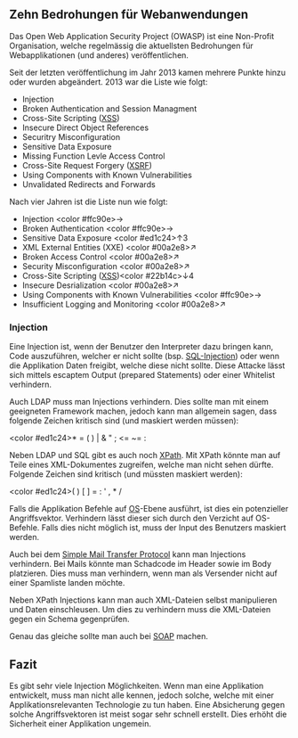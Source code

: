 ## Zehn Bedrohungen für Webanwendungen
Das Open Web Application Security Project (OWASP) ist eine Non-Profit Organisation, welche regelmässig die aktuellsten Bedrohungen für Webapplikationen (und anderes) veröffentlichen.


Seit der letzten veröffentlichung im Jahr 2013 kamen mehrere Punkte hinzu oder wurden abgeändert. 2013 war die Liste wie folgt:


  - Injection
  - Broken Authentication and Session Managment
  - Cross-Site Scripting ([XSS](/wiki/hacking/xss))
  - Insecure Direct Object References
  - Securitry Misconfiguration
  - Sensitive Data Exposure
  - Missing Function Levle Access Control 
  - Cross-Site Request Forgery ([XSRF](/wiki/hacking/xsrf)) 
  - Using Components with Known Vulnerabilities
  - Unvalidated Redirects and Forwards

Nach vier Jahren ist die Liste nun wie folgt:


  - Injection <color #ffc90e>→</color>
  - Broken Authentication <color #ffc90e>→</color>
  - Sensitive Data Exposure <color #ed1c24>↑3</color>
  - XML External Entities (XXE) <color #00a2e8>↗</color>
  - Broken Access Control <color #00a2e8>↗</color>
  - Security Misconfiguration <color #00a2e8>↗</color>
  - Cross-Site Scripting ([XSS](/wiki/hacking/xss))<color #22b14c>↓4</color>
  - Insecure Desrialization <color #00a2e8>↗</color>
  - Using Components with Known Vulnerabilities <color #ffc90e>→</color>
  - Insufficient Logging and Monitoring <color #00a2e8>↗</color>

### Injection
Eine Injection ist, wenn der Benutzer den Interpreter dazu bringen kann, Code auszuführen, welcher er nicht sollte (bsp. [SQL-Injection](/wiki/hacking/sql-injection)) oder wenn die Applikation Daten freigibt, welche diese nicht sollte. Diese Attacke lässt sich mittels escaptem Output (prepared Statements) oder einer Whitelist verhindern.


Auch LDAP muss man Injections verhindern. Dies sollte man mit einem geeigneten Framework machen, jedoch kann man allgemein sagen, dass folgende Zeichen kritisch sind (und maskiert werden müssen):


<color #ed1c24>* = ( ) | & " ; <= ~= :</color>


Neben LDAP und SQL gibt es auch noch [XPath](/wiki/programmiersprachen/php/xml). Mit XPath könnte man auf Teile eines XML-Dokumentes zugreifen, welche man nicht sehen dürfte. Folgende Zeichen sind kritisch (und müssten maskiert werden):


<color #ed1c24>( ) [ ] = : ' , * /</color>


Falls die Applikation Befehle auf [OS](/wiki/os)-Ebene ausführt, ist dies ein potenzieller Angriffsvektor. Verhindern lässt dieser sich durch den Verzicht auf OS-Befehle. Falls dies nicht möglich ist, muss der Input des Benutzers maskiert werden.


Auch bei dem [Simple Mail Transfer Protocol](/wiki/smtp) kann man Injections verhindern. Bei Mails könnte man Schadcode im Header sowie im Body platzieren. Dies muss man verhindern, wenn man als Versender nicht auf einer Spamliste landen möchte.


Neben XPath Injections kann man auch XML-Dateien selbst manipulieren und Daten einschleusen. Um dies zu verhindern muss die XML-Dateien gegen ein Schema gegenprüfen.


Genau das gleiche sollte man auch bei [SOAP](/wiki/divers/api/soap) machen.


## Fazit
Es gibt sehr viele Injection Möglichkeiten. Wenn man eine Applikation entwickelt, muss man nicht alle kennen, jedoch solche, welche mit einer Applikationsrelevanten Technologie zu tun haben. Eine Absicherung gegen solche Angriffsvektoren ist meist sogar sehr schnell erstellt. Dies erhöht die Sicherheit einer Applikation ungemein.

